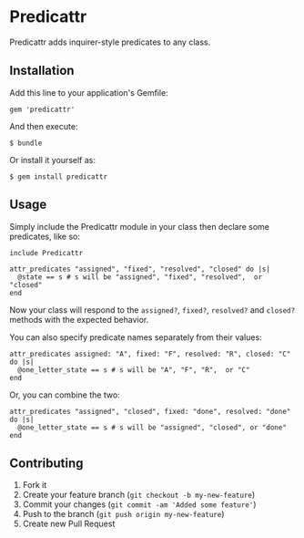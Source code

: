 # Predicattr

Predicattr adds inquirer-style predicates to any class.

## Installation

Add this line to your application's Gemfile:

    gem 'predicattr'

And then execute:

    $ bundle

Or install it yourself as:

    $ gem install predicattr

## Usage

Simply include the Predicattr module in your class then declare some predicates, like so:

    include Predicattr

    attr_predicates "assigned", "fixed", "resolved", "closed" do |s|
      @state == s # s will be "assigned", "fixed", "resolved",  or "closed"
    end
    
Now your class will respond to the `assigned?`, `fixed?`, `resolved?` and `closed?` methods 
with the expected behavior.

You can also specify predicate names separately from their values:

    attr_predicates assigned: "A", fixed: "F", resolved: "R", closed: "C" do |s|
      @one_letter_state == s # s will be "A", "F", "R",  or "C"
    end
    
Or, you can combine the two:

    attr_predicates "assigned", "closed", fixed: "done", resolved: "done" do |s|
      @one_letter_state == s # s will be "assigned", "closed", or "done"
    end


## Contributing

1. Fork it
2. Create your feature branch (`git checkout -b my-new-feature`)
3. Commit your changes (`git commit -am 'Added some feature'`)
4. Push to the branch (`git push origin my-new-feature`)
5. Create new Pull Request
